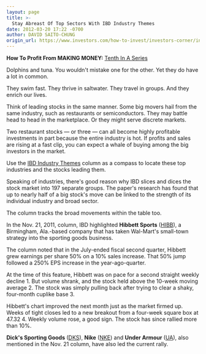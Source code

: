 ```yaml
---
layout: page
title: >-
  Stay Abreast Of Top Sectors With IBD Industry Themes
date: 2012-03-20 17:22 -0700
author: DAVID SAITO-CHUNG
origin_url: https://www.investors.com/how-to-invest/investors-corner/industry-themes-column-highlights-top-market-sectors
---
```





**How To Profit From MAKING MONEY:** [Tenth In A Series](http://news.investors.com/specialreport/603354/201203061545/how-to-profit-from-ibds-making-money-.aspx)


Dolphins and tuna. You wouldn't mistake one for the other. Yet they do have a lot in common.


They swim fast. They thrive in saltwater. They travel in groups. And they enrich our lives.


Think of leading stocks in the same manner. Some big movers hail from the same industry, such as restaurants or semiconductors. They may battle head to head in the marketplace. Or they might serve discrete markets.


Two restaurant stocks — or three — can all become highly profitable investments in part because the entire industry is hot. If profits and sales are rising at a fast clip, you can expect a whale of buying among the big investors in the market.


Use the [IBD Industry Themes](https://www.investors.com/search/searchresults.aspx?source=filterSearch&Ntt=IBD+Industry+Themes&Nr=OR(Column%3aIBD+Industry+Themes%2cEducation%2fHelp+Type%3aIBD+Industry+Themes)) column as a compass to locate these top industries and the stocks leading them.


Speaking of industries, there's good reason why IBD slices and dices the stock market into 197 separate groups. The paper's research has found that up to nearly half of a big stock's move can be linked to the strength of its individual industry and broad sector.


The column tracks the broad movements within the table too.


In the Nov. 21, 2011, column, IBD highlighted **Hibbett Sports** ([HIBB](https://research.investors.com/quote.aspx?symbol=HIBB)), a Birmingham, Ala.-based company that has taken Wal-Mart's small-town strategy into the sporting goods business.


The column noted that in the July-ended fiscal second quarter, Hibbett grew earnings per share 50% on a 10% sales increase. That 50% jump followed a 250% EPS increase in the year-ago-quarter.


At the time of this feature, Hibbett was on pace for a second straight weekly decline 1. But volume shrank, and the stock held above the 10-week moving average 2. The stock was simply pulling back after trying to clear a shaky, four-month cuplike base 3.


Hibbett's chart improved the next month just as the market firmed up. Weeks of tight closes led to a new breakout from a four-week square box at 47.32 4. Weekly volume rose, a good sign. The stock has since rallied more than 10%.


**Dick's Sporting Goods** ([DKS](https://research.investors.com/quote.aspx?symbol=DKS)), **Nike** ([NKE](https://research.investors.com/quote.aspx?symbol=NKE)) and **Under Armour** ([UA](https://research.investors.com/quote.aspx?symbol=UA)), also mentioned in the Nov. 21 column, have also led the current rally.




